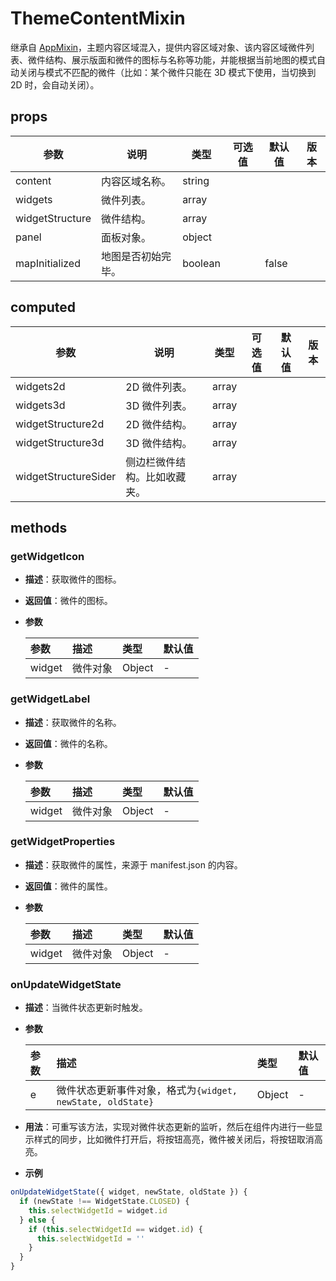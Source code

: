# ThemeContentMixin

继承自 [AppMixin](/zh/components/mixin/app-mixin.html)，主题内容区域混入，提供内容区域对象、该内容区域微件列表、微件结构、展示版面和微件的图标与名称等功能，并能根据当前地图的模式自动关闭与模式不匹配的微件（比如：某个微件只能在 3D 模式下使用，当切换到 2D 时，会自动关闭）。

## props

| 参数            | 说明               | 类型    | 可选值 | 默认值 | 版本 |
| --------------- | ------------------ | ------- | ------ | ------ | ---- |
| content         | 内容区域名称。     | string  |        |        |      |
| widgets         | 微件列表。         | array   |        |        |      |
| widgetStructure | 微件结构。         | array   |        |        |      |
| panel           | 面板对象。         | object  |        |        |      |
| mapInitialized  | 地图是否初始完毕。 | boolean |        | false  |      |

## computed

| 参数                 | 说明                         | 类型  | 可选值 | 默认值 | 版本 |
| -------------------- | ---------------------------- | ----- | ------ | ------ | ---- |
| widgets2d            | 2D 微件列表。                | array |        |        |      |
| widgets3d            | 3D 微件列表。                | array |        |        |      |
| widgetStructure2d    | 2D 微件结构。                | array |        |        |      |
| widgetStructure3d    | 3D 微件结构。                | array |        |        |      |
| widgetStructureSider | 侧边栏微件结构。比如收藏夹。 | array |        |        |      |

## methods

### getWidgetIcon

- **描述**：获取微件的图标。
- **返回值**：微件的图标。
- **参数**

  | 参数   | 描述     | 类型   | 默认值 |
  | :----- | :------- | :----- | :----- |
  | widget | 微件对象 | Object | -      |

### getWidgetLabel

- **描述**：获取微件的名称。
- **返回值**：微件的名称。
- **参数**

  | 参数   | 描述     | 类型   | 默认值 |
  | :----- | :------- | :----- | :----- |
  | widget | 微件对象 | Object | -      |

### getWidgetProperties

- **描述**：获取微件的属性，来源于 manifest.json 的内容。
- **返回值**：微件的属性。
- **参数**

  | 参数   | 描述     | 类型   | 默认值 |
  | :----- | :------- | :----- | :----- |
  | widget | 微件对象 | Object | -      |

### onUpdateWidgetState

- **描述**：当微件状态更新时触发。
- **参数**

  | 参数 | 描述                                                       | 类型   | 默认值 |
  | :--- | :--------------------------------------------------------- | :----- | :----- |
  | e    | 微件状态更新事件对象，格式为`{widget, newState, oldState}` | Object | -      |

- **用法**：可重写该方法，实现对微件状态更新的监听，然后在组件内进行一些显示样式的同步，比如微件打开后，将按钮高亮，微件被关闭后，将按钮取消高亮。
- **示例**

```js
onUpdateWidgetState({ widget, newState, oldState }) {
  if (newState !== WidgetState.CLOSED) {
    this.selectWidgetId = widget.id
  } else {
    if (this.selectWidgetId == widget.id) {
      this.selectWidgetId = ''
    }
  }
}
```
